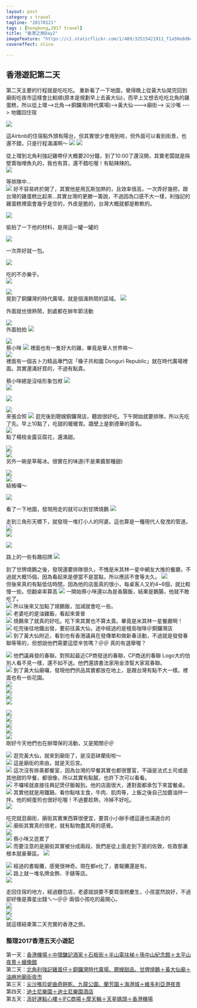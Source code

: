 ```yaml
---
layout: post
category : travel 
tagline: "20170121"
tags : [hongkong,2017 travel]
title: "香港之旅Day2"
imagefeature: "https://c1.staticflickr.com/1/489/32515421911_f1a50e8d84_b.jpg"
covereffect: slice

---
```


## 香港遊記第二天

第二天主要的行程就是吃吃吃。
重新看了一下地圖，覺得晚上從黃大仙晃完回到廟街吃夜市這樣會比較順(原本是規劃早上去黃大仙)，而早上又想去吃吃北角的雞蛋糕，所以從上環--\>北角--\>銅鑼灣(時代廣場)--\>黃大仙---\>廟街--\> 尖沙嘴 ---\> 地鐵回住宿

![](https://farm1.staticflickr.com/504/32487622152_5747758142_o.png)



這Airbnb的住宿點外頭有陽台，但其實很少會用到啦，但外面可以看到街景，也還不錯，只是行程滿滿啊～
![](https://farm1.staticflickr.com/509/32258404120_ac46181b22_b.jpg) 
![](https://farm1.staticflickr.com/323/31825840553_3109c41cb6_b.jpg)  


從上環到北角利強記雞帶仔大概要20分鐘，到了10:00了還沒開，其實老闆就是隔壁賣咖哩魚丸的，我也有買，還不錯吃喔！有點辣辣的。  
![](https://farm1.staticflickr.com/650/31825845323_55347f7f38_b.jpg)  

等排隊中...  
![](https://farm1.staticflickr.com/627/32637807815_6da9aeed6c_b.jpg) 
好不容易終於開了，其實他是用瓦斯加熱的，且效率很高，一次弄好幾把，跟台灣的雞蛋糕比起來...其實台灣的更勝一籌說，不過因為口感不大一樣，利強記的雞蛋糕裡面會幾乎是空的，外皮是脆的，台灣大概就都是軟軟的。


![](https://farm1.staticflickr.com/366/32637808435_c0314b6721_b.jpg)  

偷拍了一下他的材料，是用這一罐一罐的
  
![](https://farm1.staticflickr.com/745/32637808915_b2271dc939_b.jpg)  

一次弄好就一包。
  
![](https://farm1.staticflickr.com/505/31825856673_f83b96d608_b.jpg)  


吃的不亦樂乎。  
![](https://farm1.staticflickr.com/723/31825860023_61edbe9d3d_b.jpg)  


  
![](https://farm1.staticflickr.com/392/31825862973_643a238332_b.jpg)  
晃到了銅鑼灣的時代廣場，就是個滿熱鬧的區域。
![](https://farm1.staticflickr.com/482/31825864863_01f32dfe4d_b.jpg)  
 
外面就也很熱鬧，到處都在辦年節活動

![](https://farm1.staticflickr.com/376/32515367721_c55bfe95db_b.jpg)  
外面拍拍
![](https://farm1.staticflickr.com/542/31825870243_5161fe88c9_b.jpg) 

![](https://farm1.staticflickr.com/498/31825886783_e7ebfd0910_b.jpg)  
蔡小咪
![](https://farm1.staticflickr.com/486/31825873743_a31f70193d_b.jpg)
裡面也有一隻好大的雞，畢竟是華人世界嘛～  
![](https://farm1.staticflickr.com/393/31825878493_bffd344e7d_b.jpg)  
裡面有一個吉卜力精品專門店「橡子共和國 Donguri Republic」就在時代廣場裡面。其實還滿好買的，不過有點貴。
 
蔡小咪總是沒啥形象包袱
![](https://farm1.staticflickr.com/778/31825882713_24a7d86ca2_b.jpg)  
![](https://farm1.staticflickr.com/375/32637829075_8b9ff1f296_b.jpg)  
  
![](https://farm1.staticflickr.com/443/32515384751_93e4b01889_b.jpg)  

![](https://farm1.staticflickr.com/554/31794931604_fb7aed6875_b.jpg)  
來張合照
![](https://farm1.staticflickr.com/541/31794932244_cca651f518_b.jpg) 
逛完後到聰嫂銅鑼灣店，聽說很好吃。下午開始就要排隊，所以先吃了先。早上10點了，吃甜的暖暖胃。牆壁上是劉德華的簽名。  
![](https://farm1.staticflickr.com/267/31794933764_0b128224f7_b.jpg)  
點了楊枝金露豆腐花，還滿甜。

![](https://farm1.staticflickr.com/285/31794935954_bd254f30fa_b.jpg)  
![](https://farm1.staticflickr.com/698/31794937604_f5549f434d_b.jpg)  
另外一碗是草莓冰。很實在的味道(不是果醬那種甜)

![](https://farm1.staticflickr.com/595/31794940764_7b50ee3d7f_b.jpg)  
![](https://farm1.staticflickr.com/409/31794943554_8d0b0b11bc_b.jpg)  
結帳囉～

![](https://farm1.staticflickr.com/440/31794947904_db04fe3c24_b.jpg)  

看了一下地圖，發現用走的就可以到甘牌燒鵝
![](https://farm1.staticflickr.com/268/32518651691_294efe582e_o.png)

走到三角形天橋下，就發現一堆打小人的阿婆。這也算是一種現代人發洩的管道。  
![](https://farm1.staticflickr.com/286/31794952394_bf3b32bb4e_b.jpg)  
![](https://farm1.staticflickr.com/711/32597347746_ed9dcf42bd_b.jpg)  

![](https://farm1.staticflickr.com/490/32597349766_dbc2e552e0_b.jpg)  


 路上的一些有趣招牌
![](https://farm1.staticflickr.com/767/32597357456_bd770fa160_b.jpg)  


到了甘牌燒鵝之後，發現還要排隊很久，不愧是米其林一星中網友大推的餐廳，不過就大概15個，因為看起來是便當不是當點，所以應該不會等太久。
![](https://farm1.staticflickr.com/357/32515417331_71c957d17c_b.jpg)  
但後來真的有點低估時間，因為他的店面真的很小，每桌客人又約4\~6個，就比較慢一些。但翻桌率算高 
![](https://farm1.staticflickr.com/489/32515421911_f1a50e8d84_b.jpg)
一開始蔡小咪還以為是香腸飯，結果是鵝腸，他就不敢吃了。  
![](https://farm1.staticflickr.com/761/32515425461_5cffcbbc3d_b.jpg)
所以後來又加點了燒鵝飯，加減就會吃一些。  
![](https://farm1.staticflickr.com/707/32597373046_339ee252cf_b.jpg)
老婆吃的是油雞飯，看起來普普  
![](https://farm1.staticflickr.com/583/32597378026_1f4d3544c5_b.jpg)
燒鵝來了就真的好吃。吃下來其實也不算太貴。畢竟是米其林一星餐廳啊！  
![](https://farm1.staticflickr.com/720/31794977454_926d76d792_b.jpg)
吃完後往地鐵出發，要前往黃大仙，途中經過的是檀島咖啡＠銅鑼灣店  
![](https://farm1.staticflickr.com/594/32515442171_f39a528f95_b.jpg)
到了黃大仙附近，看到也有香港議員在發傳單和做新春活動，不過就是發發春聯等等的，但想說他們需要這麼辛苦嗎？＠＠ 真的有選舉喔？
  
![](https://farm1.staticflickr.com/293/32597392606_3e3f02d743_b.jpg)
他們議員發的春聯。對照起最近CP商發送的春聯，CP商送的春聯 Logo大的怕別人看不見一樣，還不如不送。他們還請書法家用金漆幫大家寫春聯。  
![](https://farm1.staticflickr.com/617/31794990884_6c023b3d37_b.jpg)
到了黃大仙廟囉，發現他們供品其實都放在地上，是跟台灣有點不大一樣。裡面也有一些花園。  
![](https://farm1.staticflickr.com/276/31794995234_01663d1262_b.jpg)  
![](https://farm1.staticflickr.com/543/32258514070_1d9dfcbc17_b.jpg)  
![](https://farm1.staticflickr.com/346/31795005874_152cc526b0_b.jpg)  
![](https://farm1.staticflickr.com/326/31825958403_89a81a63e5_b.jpg)
  
![](https://farm1.staticflickr.com/487/31825962073_ae7319aee3_b.jpg)  
![](https://farm1.staticflickr.com/546/31825965393_98ba251a62_b.jpg)  
![](https://farm1.staticflickr.com/410/31825968883_60ed7866a7_b.jpg)  
![](https://farm1.staticflickr.com/441/31825972833_bcdee7dbf7_b.jpg)  
![](https://farm1.staticflickr.com/503/31825975233_16f55d8f01_b.jpg)  
剛好今天他們也在辦環保的活動，又是闖關＠＠

![](https://farm1.staticflickr.com/418/31825976473_b08243927f_b.jpg)
逛完黃大仙，就來到廟街了，是沒逛砵蘭街啦～  
![](https://farm1.staticflickr.com/361/32258545350_9a1287903d_b.jpg)
這是廟街的來由，就是天后宮。  
![](https://farm1.staticflickr.com/384/32258548350_ed39065da0_b.jpg)
這次沒有排美都餐室，因為台灣的早餐其實也都很豐富，不論是法式土司或是其他甜的早餐，都很像，所以其實有點膩，也許下次可以看看。  
![](https://farm1.staticflickr.com/740/32597436986_7ea4d1b38e_b.jpg)
不囉嗦就直接往興記煲仔飯報到。他的店面很大，連對面都承包下來當餐桌。  
![](https://farm1.staticflickr.com/675/32515481981_bb7628f052_b.jpg)
其實他就是用鐵鍋，看你點啥主食，牛肉、肌肉等，上飯之後自己加醬油拌一拌。他的蚵蛋煎也很好吃喔！不過要趁熱，冷掉不好吃。  
![](https://farm1.staticflickr.com/327/32515484561_8b1e8f6829_b.jpg)

吃完就逛廟街，廟街其實東西算很便宜，要買小小辦手禮這邊也滿適合的  
![](https://farm1.staticflickr.com/255/32515486611_03b9c0b36a_b.jpg)
廟街其實真的很老，就有點物盡其用的感覺。  
![](https://farm1.staticflickr.com/607/32637957365_b14bdfac3c_b.jpg)  
![](https://farm1.staticflickr.com/575/31795034384_12753c2090_b.jpg)
蔡小咪又逛累了  
![](https://farm1.staticflickr.com/736/32637966205_00273eaa20_b.jpg)
而要注意的是廟街其實被分成兩段，我們是從上面走到下面的佐敦，佐敦那裏根本就豪華區。
![](https://farm1.staticflickr.com/383/32641403195_0c2acf1d5b_o.png)
  
![](https://farm1.staticflickr.com/667/32637967335_2409af6ca8_b.jpg)
經過的書報攤，感覺很神奇。現在都e化了，書報攤還是有。  
![](https://farm1.staticflickr.com/256/31795039174_d95ef1bd39_b.jpg)
路上就一堆名牌金飾、手錶等店。  
![](https://farm1.staticflickr.com/498/32258566890_dd9d0df652_b.jpg)

走回住宿的地方，經過麵包店，老婆就說要不要買蛋糕慶生，小孩當然說好，不過卻好像是壽星出錢ㄟ～＠＠ 兩個小孩吃的最開心。  
![](https://farm1.staticflickr.com/399/31795041444_e21fcfc7e1_b.jpg)  
![](https://farm1.staticflickr.com/417/31795043334_17d1f5bbcc_b.jpg)  
![](https://farm1.staticflickr.com/314/31795045694_8d1c2fbb02_b.jpg)  
就這樣結束第二天充實的香港之旅。


### 整理2017香港五天小遊記  
第一天：[香港機場＋中環鏞記酒家＋石板街＋半山電扶梯＋孫中山紀念館＋太平山夜景＋蠟像館](http://dearsherlock.github.io/travel/hongkong-day1-guide)  
第二天：[北角利強記雞蛋仔＋銅鑼灣時代廣場、聰嫂甜品、甘牌燒鵝＋黃大仙廟＋油麻地廟街夜市](http://dearsherlock.github.io/travel/hongkong-day2)  
第三天：[尖沙嘴珍妮曲奇餅乾、九龍公園、蘭芳園＋海港城＋維多利亞港夜景](http://dearsherlock.github.io/travel/hongkong-day3)  
第四天：[迪士尼樂園＋迪士尼樂園酒店](http://dearsherlock.github.io/travel/hongkong-day4)  
第五天：[添好運點心樓＋IFC商場＋摩天輪＋天星碼頭＋香港機場](http://dearsherlock.github.io/travel/hongkong-day5)